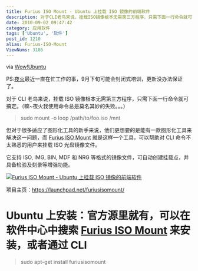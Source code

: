 ```yaml
---
title: Furius ISO Mount - Ubuntu 上挂载 ISO 镜像的前端软件
description: 对于CLI老鸟来说，挂载ISO镜像根本无需第三方程序，只需下面一行命令就可搞定。（嘛~">夜火我使用命令总是莫名其妙的失败。。。）sudomount-oloop/path/to/foo.iso/mnt但对于很多适应了图形化工具的新手来说，他们更想要的是能有一款图形化工具来解决这一问题，而post/Furius-ISO-Mount.html">FuriusISOMount就是这样一个工具，可以帮助对CLI命令不太熟悉的用户来挂载ISO光盘镜像文件。它支持ISO,IMG,BIN,MDF和NRG等格式的镜像文件，可自动创建挂载点，并具备检验及刻录等增强功能。
date: 2010-09-02 09:47:42
category: 应用软件
tags: ['Ubuntu', '软件']
post_id: 1210
alias: Furius-ISO-Mount
ViewNums: 3186
---
```


via [Wow!Ubuntu](http://wowubuntu.com/)

PS:[夜火](http://www.15897.com/)最近一直在忙工作的事，9月下旬可能会封闭式培训，更新没办法保证了。

对于 CLI 老鸟来说，挂载 ISO 镜像根本无需第三方程序，只需下面一行命令就可搞定。（嘛~夜火我使用命令总是莫名其妙的失败。。。）

> sudo mount -o loop /path/to/foo.iso /mnt

但对于很多适应了图形化工具的新手来说，他们更想要的是能有一款图形化工具来解决这一问题，而 [Furius ISO Mount](/blog/furius-iso-mount) 就是这样一个工具，可以帮助对 CLI 命令不太熟悉的用户来挂载 ISO 光盘镜像文件。

它支持 ISO, IMG, BIN, MDF 和 NRG 等格式的镜像文件，可自动创建挂载点，并具备检验及刻录等增强功能。

[![Furius ISO Mount - Ubuntu 上挂载 ISO 镜像的前端软件](http://wowubuntu.com/wp-content/uploads/2010/08/sc2010262834000.png)](/blog/furius-iso-mount)

项目主页：<https://launchpad.net/furiusisomount/>

# Ubuntu 上安装：官方源里就有，可以在软件中心中搜索 [Furius ISO Mount](/blog/furius-iso-mount) 来安装，或者通过 CLI

> sudo apt-get install furiusisomount

